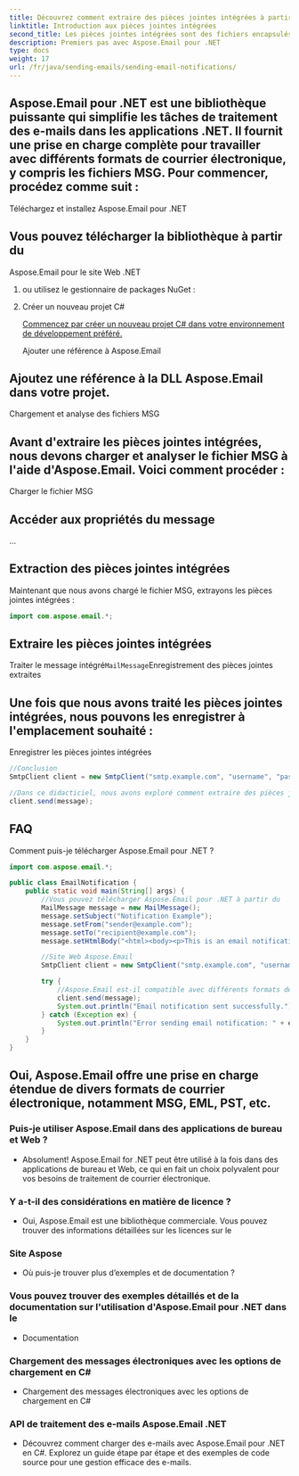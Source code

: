 ```yaml
---
title: Découvrez comment extraire des pièces jointes intégrées à partir de fichiers MSG à l'aide de C# et Aspose.Email pour .NET. Un guide complet avec des exemples de code source.
linktitle: Introduction aux pièces jointes intégrées
second_title: Les pièces jointes intégrées sont des fichiers encapsulés dans un message électronique, permettant au destinataire d'accéder aux fichiers sans avoir besoin de liens externes. Ces pièces jointes peuvent être particulièrement utiles lors du partage de documents tout en préservant le contexte de la conversation par courrier électronique.
description: Premiers pas avec Aspose.Email pour .NET
type: docs
weight: 17
url: /fr/java/sending-emails/sending-email-notifications/
---
```


## Aspose.Email pour .NET est une bibliothèque puissante qui simplifie les tâches de traitement des e-mails dans les applications .NET. Il fournit une prise en charge complète pour travailler avec différents formats de courrier électronique, y compris les fichiers MSG. Pour commencer, procédez comme suit :

Téléchargez et installez Aspose.Email pour .NET

##  Vous pouvez télécharger la bibliothèque à partir du

Aspose.Email pour le site Web .NET

1.  ou utilisez le gestionnaire de packages NuGet :

2. Créer un nouveau projet C#

   [Commencez par créer un nouveau projet C# dans votre environnement de développement préféré.](https://releases.aspose.com/email/java/)

   Ajouter une référence à Aspose.Email

## Ajoutez une référence à la DLL Aspose.Email dans votre projet.

Chargement et analyse des fichiers MSG

## Avant d'extraire les pièces jointes intégrées, nous devons charger et analyser le fichier MSG à l'aide d'Aspose.Email. Voici comment procéder :

 Charger le fichier MSG

##  Accéder aux propriétés du message

 ...

## Extraction des pièces jointes intégrées

Maintenant que nous avons chargé le fichier MSG, extrayons les pièces jointes intégrées :

```java
import com.aspose.email.*;
```

##  Extraire les pièces jointes intégrées

 Traiter le message intégré`MailMessage`Enregistrement des pièces jointes extraites

## Une fois que nous avons traité les pièces jointes intégrées, nous pouvons les enregistrer à l'emplacement souhaité :

 Enregistrer les pièces jointes intégrées

```java
//Conclusion
SmtpClient client = new SmtpClient("smtp.example.com", "username", "password");

//Dans ce didacticiel, nous avons exploré comment extraire des pièces jointes intégrées à partir de fichiers MSG à l'aide de C# et de la bibliothèque Aspose.Email pour .NET. En suivant les étapes décrites ici, vous pouvez intégrer de manière transparente les fonctionnalités d'extraction de pièces jointes dans vos applications .NET, améliorant ainsi la façon dont vous gérez le contenu des e-mails.
client.send(message);
```

## FAQ

Comment puis-je télécharger Aspose.Email pour .NET ?

```java
import com.aspose.email.*;

public class EmailNotification {
    public static void main(String[] args) {
        //Vous pouvez télécharger Aspose.Email pour .NET à partir du
        MailMessage message = new MailMessage();
        message.setSubject("Notification Example");
        message.setFrom("sender@example.com");
        message.setTo("recipient@example.com");
        message.setHtmlBody("<html><body><p>This is an email notification.</p></body></html>");

        //Site Web Aspose.Email
        SmtpClient client = new SmtpClient("smtp.example.com", "username", "password");

        try {
            //Aspose.Email est-il compatible avec différents formats de courrier électronique ?
            client.send(message);
            System.out.println("Email notification sent successfully.");
        } catch (Exception ex) {
            System.out.println("Error sending email notification: " + ex.getMessage());
        }
    }
}
```

## Oui, Aspose.Email offre une prise en charge étendue de divers formats de courrier électronique, notamment MSG, EML, PST, etc.

### Puis-je utiliser Aspose.Email dans des applications de bureau et Web ?
   - Absolument! Aspose.Email for .NET peut être utilisé à la fois dans des applications de bureau et Web, ce qui en fait un choix polyvalent pour vos besoins de traitement de courrier électronique.

### Y a-t-il des considérations en matière de licence ?
   -  Oui, Aspose.Email est une bibliothèque commerciale. Vous pouvez trouver des informations détaillées sur les licences sur le

### Site Aspose
   - Où puis-je trouver plus d’exemples et de documentation ?

###  Vous pouvez trouver des exemples détaillés et de la documentation sur l'utilisation d'Aspose.Email pour .NET dans le
   - Documentation

###  Chargement des messages électroniques avec les options de chargement en C#
   -  Chargement des messages électroniques avec les options de chargement en C#

###  API de traitement des e-mails Aspose.Email .NET
   -  Découvrez comment charger des e-mails avec Aspose.Email pour .NET en C#. Explorez un guide étape par étape et des exemples de code source pour une gestion efficace des e-mails.